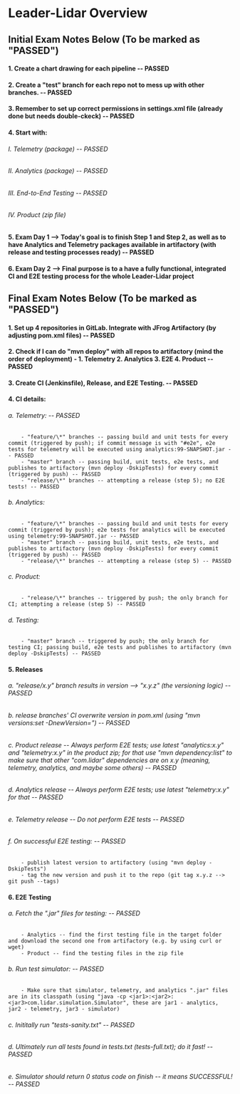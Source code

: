 # Leader-Lidar Overview



## Initial Exam Notes Below (To be marked as "PASSED")



#### 1. Create a chart drawing for each pipeline -- PASSED
#### 2. Create a "test" branch for each repo not to mess up with other branches. -- PASSED
#### 3. Remember to set up correct permissions in settings.xml file (already done but needs double-ckeck) -- PASSED
#### 4. Start with:
###### 	I. Telemetry (package) -- PASSED
###### 	II. Analytics (package) -- PASSED
###### 	III. End-to-End Testing -- PASSED
###### 	IV. Product (zip file)
#### 5. Exam Day 1 --> Today's goal is to finish Step 1 and Step 2, as well as to have Analytics and Telemetry packages available in artifactory (with release and testing processes ready) -- PASSED
#### 6. Exam Day 2 --> Final purpose is to a have a fully functional, integrated CI and E2E testing process for the whole Leader-Lidar project


## Final Exam Notes Below (To be marked as "PASSED")


#### 1. Set up 4 repositories in GitLab. Integrate with JFrog Artifactory (by adjusting pom.xml files) -- PASSED

#### 2. Check if I can do "mvn deploy" with all repos to artifactory (mind the order of deployment) - 1. Telemetry 2. Analytics 3. E2E 4. Product -- PASSED

#### 3. Create CI (Jenkinsfile), Release, and E2E Testing. -- PASSED

#### 4. CI details:
###### 	a. Telemetry: -- PASSED
		- "feature/\*" branches -- passing build and unit tests for every commit (triggered by push); if commit message is with "#e2e", e2e tests for telemetry will be executed using analytics:99-SNAPSHOT.jar -- PASSED
		- "master" branch -- passing build, unit tests, e2e tests, and publishes to artifactory (mvn deploy -DskipTests) for every commit (triggered by push) -- PASSED
		- "release/\*" branches -- attempting a release (step 5); no E2E tests! -- PASSED
###### 	b. Analytics:
		- "feature/\*" branches -- passing build and unit tests for every commit (triggered by push); e2e tests for analytics will be executed using telemetry:99-SNAPSHOT.jar -- PASSED
		- "master" branch -- passing build, unit tests, e2e tests, and publishes to artifactory (mvn deploy -DskipTests) for every commit (triggered by push) -- PASSED
		- "release/\*" branches -- attempting a release (step 5) -- PASSED
###### 	c. Product:
		- "release/\*" branches -- triggered by push; the only branch for CI; attempting a release (step 5) -- PASSED
###### 	d. Testing:
		- "master" branch -- triggered by push; the only branch for testing CI; passing build, e2e tests and publishes to artifactory (mvn deploy -DskipTests) -- PASSED

#### 5. Releases
###### 	a. "release/x.y" branch results in version --> "x.y.z" (the versioning logic) -- PASSED
###### 	b. release branches' CI overwrite version in pom.xml (using "mvn versions:set -DnewVersion=") -- PASSED
###### 	c. Product release -- Always perform E2E tests; use latest "analytics:x.y" and "telemetry:x.y" in the product zip; for that use "mvn dependency:list" to make sure that other "com.lidar" dependencies are on x.y (meaning, telemetry, analytics, and maybe some others) -- PASSED
###### 	d. Analytics release -- Always perform E2E tests; use latest "telemetry:x.y" for that -- PASSED
###### 	e. Telemetry release -- Do not perform E2E tests -- PASSED
###### 	f. On successful E2E testing: -- PASSED
		- publish latest version to artifactory (using "mvn deploy -DskipTests")
		- tag the new version and push it to the repo (git tag x.y.z --> git push --tags)

#### 6. E2E Testing
###### 	a. Fetch the ".jar" files for testing: -- PASSED
		- Analytics -- find the first testing file in the target folder and download the second one from artifactory (e.g. by using curl or wget)
		- Product -- find the testing files in the zip file
###### 	b. Run test simulator: -- PASSED
		- Make sure that simulator, telemetry, and analytics ".jar" files are in its classpath (using "java -cp <jar1>:<jar2>:<jar3>com.lidar.simulation.Simulator", these are jar1 - analytics, jar2 - telemetry, jar3 - simulator)
###### 	c. Inititally run "tests-sanity.txt" -- PASSED
###### 	d. Ultimately run all tests found in tests.txt (tests-full.txt); do it fast! -- PASSED
###### 	e. Simulator should return 0 status code on finish -- it means SUCCESSFUL! -- PASSED
